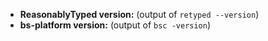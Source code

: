 <!-- Please provide a brief description of the issue or feature request -->
<!-- If possible, provide sample output and input -->

* **ReasonablyTyped version:** (output of `retyped --version`)
* **bs-platform version:** (output of `bsc -version`)

